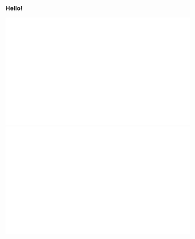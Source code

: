 ### Hello! 

<a href="https://github.com/stolaar/stolaar">

![](https://github.com/stolaar/stolaar/blob/master/generated/overview.svg)
![](https://github.com/stolaar/stolaar/blob/master/generated/languages.svg)

</a>